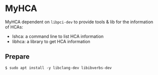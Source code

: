 # MyHCA

MyHCA dependent on `libpci-dev` to provide tools &amp; lib for the information of HCAs:

* lshca: a command line to list HCA information
* libhca: a library to get HCA information


## Prepare

```
$ sudo apt install -y libclang-dev libibverbs-dev
```
